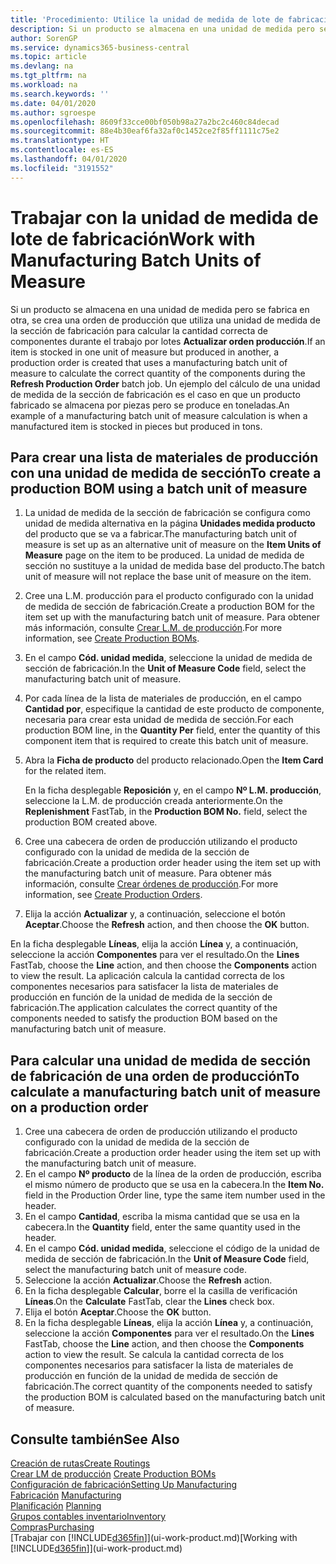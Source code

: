 ```yaml
---
title: 'Procedimiento: Utilice la unidad de medida de lote de fabricación | Documentos de Microsoft'
description: Si un producto se almacena en una unidad de medida pero se fabrica en otra distinta, en la orden de producción debe usar una unidad de medida de lote de fabricación para calcular la cantidad correcta de componentes. Un ejemplo del cálculo de una unidad de medida de la sección de fabricación es el caso en que un producto fabricado se almacena por piezas pero se produce en toneladas.
author: SorenGP
ms.service: dynamics365-business-central
ms.topic: article
ms.devlang: na
ms.tgt_pltfrm: na
ms.workload: na
ms.search.keywords: ''
ms.date: 04/01/2020
ms.author: sgroespe
ms.openlocfilehash: 8609f33cce00bf050b98a27a2bc2c460c84decad
ms.sourcegitcommit: 88e4b30eaf6fa32af0c1452ce2f85ff1111c75e2
ms.translationtype: HT
ms.contentlocale: es-ES
ms.lasthandoff: 04/01/2020
ms.locfileid: "3191552"
---
```

# <a name="work-with-manufacturing-batch-units-of-measure"></a><span data-ttu-id="5360b-104">Trabajar con la unidad de medida de lote de fabricación</span><span class="sxs-lookup"><span data-stu-id="5360b-104">Work with Manufacturing Batch Units of Measure</span></span>
<span data-ttu-id="5360b-105">Si un producto se almacena en una unidad de medida pero se fabrica en otra, se crea una orden de producción que utiliza una unidad de medida de la sección de fabricación para calcular la cantidad correcta de componentes durante el trabajo por lotes **Actualizar orden producción**.</span><span class="sxs-lookup"><span data-stu-id="5360b-105">If an item is stocked in one unit of measure but produced in another, a production order is created that uses a manufacturing batch unit of measure to calculate the correct quantity of the components during the **Refresh Production Order** batch job.</span></span> <span data-ttu-id="5360b-106">Un ejemplo del cálculo de una unidad de medida de la sección de fabricación es el caso en que un producto fabricado se almacena por piezas pero se produce en toneladas.</span><span class="sxs-lookup"><span data-stu-id="5360b-106">An example of a manufacturing batch unit of measure calculation is when a manufactured item is stocked in pieces but produced in tons.</span></span>  

## <a name="to-create-a-production-bom-using-a-batch-unit-of-measure"></a><span data-ttu-id="5360b-107">Para crear una lista de materiales de producción con una unidad de medida de sección</span><span class="sxs-lookup"><span data-stu-id="5360b-107">To create a production BOM using a batch unit of measure</span></span>  
1.  <span data-ttu-id="5360b-108">La unidad de medida de la sección de fabricación se configura como unidad de medida alternativa en la página **Unidades medida producto** del producto que se va a fabricar.</span><span class="sxs-lookup"><span data-stu-id="5360b-108">The manufacturing batch unit of measure is set up as an alternative unit of measure on the **Item Units of Measure** page on the item to be produced.</span></span> <span data-ttu-id="5360b-109">La unidad de medida de sección no sustituye a la unidad de medida base del producto.</span><span class="sxs-lookup"><span data-stu-id="5360b-109">The batch unit of measure will not replace the base unit of measure on the item.</span></span>  
2.  <span data-ttu-id="5360b-110">Cree una L.M. producción para el producto configurado con la unidad de medida de sección de fabricación.</span><span class="sxs-lookup"><span data-stu-id="5360b-110">Create a production BOM for the item set up with the manufacturing batch unit of measure.</span></span> <span data-ttu-id="5360b-111">Para obtener más información, consulte [Crear L.M. de producción](production-how-to-create-production-boms.md).</span><span class="sxs-lookup"><span data-stu-id="5360b-111">For more information, see [Create Production BOMs](production-how-to-create-production-boms.md).</span></span>  
3.  <span data-ttu-id="5360b-112">En el campo **Cód. unidad medida**, seleccione la unidad de medida de sección de fabricación.</span><span class="sxs-lookup"><span data-stu-id="5360b-112">In the **Unit of Measure Code** field, select the manufacturing batch unit of measure.</span></span>  
4.  <span data-ttu-id="5360b-113">Por cada línea de la lista de materiales de producción, en el campo **Cantidad por**, especifique la cantidad de este producto de componente, necesaria para crear esta unidad de medida de sección.</span><span class="sxs-lookup"><span data-stu-id="5360b-113">For each production BOM line, in the **Quantity Per** field, enter the quantity of this component item that is required to create this batch unit of measure.</span></span>  
5.  <span data-ttu-id="5360b-114">Abra la **Ficha de producto** del producto relacionado.</span><span class="sxs-lookup"><span data-stu-id="5360b-114">Open the **Item Card** for the related item.</span></span>  

    <span data-ttu-id="5360b-115">En la ficha desplegable **Reposición** y, en el campo **Nº L.M. producción**, seleccione la L.M. de producción creada anteriormente.</span><span class="sxs-lookup"><span data-stu-id="5360b-115">On the **Replenishment** FastTab, in the **Production BOM No.** field, select the production BOM created above.</span></span>  
6.  <span data-ttu-id="5360b-116">Cree una cabecera de orden de producción utilizando el producto configurado con la unidad de medida de la sección de fabricación.</span><span class="sxs-lookup"><span data-stu-id="5360b-116">Create a production order header using the item set up with the manufacturing batch unit of measure.</span></span> <span data-ttu-id="5360b-117">Para obtener más información, consulte [Crear órdenes de producción](production-how-to-create-production-orders.md).</span><span class="sxs-lookup"><span data-stu-id="5360b-117">For more information, see [Create Production Orders](production-how-to-create-production-orders.md).</span></span>  
7.  <span data-ttu-id="5360b-118">Elija la acción **Actualizar** y, a continuación, seleccione el botón **Aceptar**.</span><span class="sxs-lookup"><span data-stu-id="5360b-118">Choose the **Refresh** action, and then choose  the **OK** button.</span></span>  

<span data-ttu-id="5360b-119">En la ficha desplegable **Líneas**, elija la acción **Línea** y, a continuación, seleccione la acción **Componentes** para ver el resultado.</span><span class="sxs-lookup"><span data-stu-id="5360b-119">On the **Lines** FastTab, choose the **Line** action, and then choose the **Components** action to view the result.</span></span> <span data-ttu-id="5360b-120">La aplicación calcula la cantidad correcta de los componentes necesarios para satisfacer la lista de materiales de producción en función de la unidad de medida de la sección de fabricación.</span><span class="sxs-lookup"><span data-stu-id="5360b-120">The application calculates the correct quantity of the components needed to satisfy the production BOM based on the manufacturing batch unit of measure.</span></span>  

## <a name="to-calculate-a-manufacturing-batch-unit-of-measure-on-a-production-order"></a><span data-ttu-id="5360b-121">Para calcular una unidad de medida de sección de fabricación de una orden de producción</span><span class="sxs-lookup"><span data-stu-id="5360b-121">To calculate a manufacturing batch unit of measure on a production order</span></span>  
1.  <span data-ttu-id="5360b-122">Cree una cabecera de orden de producción utilizando el producto configurado con la unidad de medida de la sección de fabricación.</span><span class="sxs-lookup"><span data-stu-id="5360b-122">Create a production order header using the item set up with the manufacturing batch unit of measure.</span></span>  
2.  <span data-ttu-id="5360b-123">En el campo **Nº producto** de la línea de la orden de producción, escriba el mismo número de producto que se usa en la cabecera.</span><span class="sxs-lookup"><span data-stu-id="5360b-123">In the **Item No.** field in the Production Order line, type the same item number used in the header.</span></span>  
3.  <span data-ttu-id="5360b-124">En el campo **Cantidad**, escriba la misma cantidad que se usa en la cabecera.</span><span class="sxs-lookup"><span data-stu-id="5360b-124">In the **Quantity** field, enter the same quantity used in the header.</span></span>  
4.  <span data-ttu-id="5360b-125">En el campo **Cód. unidad medida**, seleccione el código de la unidad de medida de sección de fabricación.</span><span class="sxs-lookup"><span data-stu-id="5360b-125">In the **Unit of Measure Code** field, select the manufacturing batch unit of measure code.</span></span>  
5.  <span data-ttu-id="5360b-126">Seleccione la acción **Actualizar**.</span><span class="sxs-lookup"><span data-stu-id="5360b-126">Choose the **Refresh** action.</span></span>
6.  <span data-ttu-id="5360b-127">En la ficha desplegable **Calcular**, borre el la casilla de verificación **Líneas**.</span><span class="sxs-lookup"><span data-stu-id="5360b-127">On the **Calculate** FastTab, clear the **Lines** check box.</span></span>  
7.  <span data-ttu-id="5360b-128">Elija el botón **Aceptar**.</span><span class="sxs-lookup"><span data-stu-id="5360b-128">Choose the **OK** button.</span></span>  
8.  <span data-ttu-id="5360b-129">En la ficha desplegable **Líneas**, elija la acción **Línea** y, a continuación, seleccione la acción **Componentes** para ver el resultado.</span><span class="sxs-lookup"><span data-stu-id="5360b-129">On the **Lines** FastTab, choose the **Line** action, and then choose the **Components** action to view the result.</span></span> <span data-ttu-id="5360b-130">Se calcula la cantidad correcta de los componentes necesarios para satisfacer la lista de materiales de producción en función de la unidad de medida de sección de fabricación.</span><span class="sxs-lookup"><span data-stu-id="5360b-130">The correct quantity of the components needed to satisfy the production BOM is calculated based on the manufacturing batch unit of measure.</span></span>  

## <a name="see-also"></a><span data-ttu-id="5360b-131">Consulte también</span><span class="sxs-lookup"><span data-stu-id="5360b-131">See Also</span></span>  
[<span data-ttu-id="5360b-132">Creación de rutas</span><span class="sxs-lookup"><span data-stu-id="5360b-132">Create Routings</span></span>](production-how-to-create-routings.md)  
<span data-ttu-id="5360b-133">[Crear LM de producción](production-how-to-create-production-boms.md)   </span><span class="sxs-lookup"><span data-stu-id="5360b-133">[Create Production BOMs](production-how-to-create-production-boms.md)   </span></span>  
[<span data-ttu-id="5360b-134">Configuración de fabricación</span><span class="sxs-lookup"><span data-stu-id="5360b-134">Setting Up Manufacturing</span></span>](production-configure-production-processes.md)  
<span data-ttu-id="5360b-135">[Fabricación](production-manage-manufacturing.md)  </span><span class="sxs-lookup"><span data-stu-id="5360b-135">[Manufacturing](production-manage-manufacturing.md)  </span></span>  
<span data-ttu-id="5360b-136">[Planificación](production-planning.md) </span><span class="sxs-lookup"><span data-stu-id="5360b-136">[Planning](production-planning.md) </span></span>  
[<span data-ttu-id="5360b-137">Grupos contables inventario</span><span class="sxs-lookup"><span data-stu-id="5360b-137">Inventory</span></span>](inventory-manage-inventory.md)  
[<span data-ttu-id="5360b-138">Compras</span><span class="sxs-lookup"><span data-stu-id="5360b-138">Purchasing</span></span>](purchasing-manage-purchasing.md)  
<span data-ttu-id="5360b-139">[Trabajar con [!INCLUDE[d365fin](includes/d365fin_md.md)]](ui-work-product.md)</span><span class="sxs-lookup"><span data-stu-id="5360b-139">[Working with [!INCLUDE[d365fin](includes/d365fin_md.md)]](ui-work-product.md)</span></span>  
